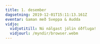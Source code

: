 ```yaml
---
title: 1. desember
dagsetning: 2019-12-01T15:11:13.161Z
eventar: Gaman með Sveppa & Audda
vidjo:
  vidjotitill: Nú nálgast jólin óðfluga!
  vidjourl: /myndir/browser.webm
---
```


